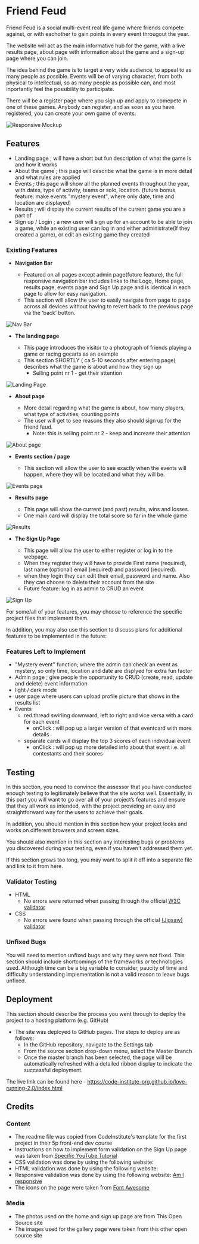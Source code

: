 # Friend Feud

Friend Feud is a social multi-event real life game where friends compete against, or with eachother to gain points in every event througout the year.

The website will act as the main informative hub for the game, with a live results page, about page with information about the game and a sign-up page where you can join. 

The idea behind the game is to target a very wide audience, to appeal to as many people as possible. 
Events will be of varying character, from both physical to intellectual, so as many people as possible can, and most inportantly feel the possibility to participate. 

There will be a register page where you sign up and apply to comepete in one of these games. 
Anybody can register, and as soon as you have registered, you can create your own game of events. 


![Responsive Mockup](https://github.com/lucyrush/readme-template/blob/master/media/love_running_mockup.png)

## Features 

- Landing page ; will have a short but fun description of what the game is and how it works
- About the game ; this page will describe what the game is in more detail and what rules are applied
- Events ; this page will show all the planned events throughout the year, with dates, type of activity, teams or solo, location. (future bonus feature: make events "mystery event", where only date, time and location are displayed)
- Results ; will display the current results of the current game you are a part of
- Sign up / Login ; a new user will sign up for an account to be able to join a game, while an existing user can log in and either administrate(if they created a game), or edit an existing game they created


### Existing Features

- __Navigation Bar__

  - Featured on all pages except admin page(future feature), the full responsive navigation bar includes links to the Logo, Home page, results page, events page and Sign Up page and is identical in each page to allow for easy navigation.
  - This section will allow the user to easily navigate from page to page across all devices without having to revert back to the previous page via the ‘back’ button. 

![Nav Bar](https://github.com/lucyrush/readme-template/blob/master/media/love_running_nav.png)

- __The landing page__

  - This page introduces the visitor to a photograph of friends playing a game or racing gocarts as an example
  - This section SHORTLY ( ca 5-10 seconds after entering page) describes what the game is about and how they sign up
    - Selling point nr 1 - get their attention

![Landing Page](https://github.com/lucyrush/readme-template/blob/master/media/love_running_landing.png)

- __About page__

  - More detail regarding what the game is about, how many players, what type of activities, counting points
  - The user will get to see reasons they also should sign up for the friend feud. 
    - Note: this is selling point nr 2 - keep and increase their attention

![About page](https://github.com/lucyrush/readme-template/blob/master/media/love_running_ethos.png)

- __Events section / page__

  - This section will allow the user to see exactly when the events will happen, where they will be located and what they will be. 

![Events page](https://github.com/lucyrush/readme-template/blob/master/media/love_running_times.png)

- __Results page__ 

  - This page will show the current (and past) results, wins and losses. 
  - One main card will display the total score so far in the whole game

![Results](https://github.com/lucyrush/readme-template/blob/master/media/love_running_footer.png)

- __The Sign Up Page__

  - This page will allow the user to either register or log in to the webpage. 
  - When they register they will have to provide First name (required), last name (optional) email (required) and password (required).
  - when they login they can edit their email, password and name. Also they can choose to delete their account from the site
  - Future feature: log in as admin to CRUD an event
 
![Sign Up](https://github.com/lucyrush/readme-template/blob/master/media/love_running_signup.png)









For some/all of your features, you may choose to reference the specific project files that implement them.

In addition, you may also use this section to discuss plans for additional features to be implemented in the future:

### Features Left to Implement

- "Mystery event" function; where the admin can check an event as mystery, so only time, location and date are displyed for extra fun factor
- Admin page ; give people the opportunity to CRUD (create, read, update and delete) event information
- light / dark mode
- user page where users can upload profile picture that shows in the results list
- Events
    - red thread swirling downward, left to right and vice versa with a card for each event
      - onClick : will pop up a larger version of that eventcard with more details
    - separate cards will display the top 3 scores of each individual event
      - onClick : will pop up more detailed info about that event i.e.  all contestants and their scores


## Testing 

In this section, you need to convince the assessor that you have conducted enough testing to legitimately believe that the site works well. Essentially, in this part you will want to go over all of your project’s features and ensure that they all work as intended, with the project providing an easy and straightforward way for the users to achieve their goals.

In addition, you should mention in this section how your project looks and works on different browsers and screen sizes.

You should also mention in this section any interesting bugs or problems you discovered during your testing, even if you haven't addressed them yet.

If this section grows too long, you may want to split it off into a separate file and link to it from here.


### Validator Testing 

- HTML
  - No errors were returned when passing through the official [W3C validator](https://validator.w3.org/nu/?doc=https%3A%2F%2Fcode-institute-org.github.io%2Flove-running-2.0%2Findex.html)
- CSS
  - No errors were found when passing through the official [(Jigsaw) validator](https://jigsaw.w3.org/css-validator/validator?uri=https%3A%2F%2Fvalidator.w3.org%2Fnu%2F%3Fdoc%3Dhttps%253A%252F%252Fcode-institute-org.github.io%252Flove-running-2.0%252Findex.html&profile=css3svg&usermedium=all&warning=1&vextwarning=&lang=en#css)

### Unfixed Bugs

You will need to mention unfixed bugs and why they were not fixed. This section should include shortcomings of the frameworks or technologies used. Although time can be a big variable to consider, paucity of time and difficulty understanding implementation is not a valid reason to leave bugs unfixed. 

## Deployment

This section should describe the process you went through to deploy the project to a hosting platform (e.g. GitHub) 

- The site was deployed to GitHub pages. The steps to deploy are as follows: 
  - In the GitHub repository, navigate to the Settings tab 
  - From the source section drop-down menu, select the Master Branch
  - Once the master branch has been selected, the page will be automatically refreshed with a detailed ribbon display to indicate the successful deployment. 

The live link can be found here - https://code-institute-org.github.io/love-running-2.0/index.html 


## Credits 

<!-- 

In this section you need to reference where you got your content, media and extra help from. It is common practice to use code from other repositories and tutorials, however, it is important to be very specific about these sources to avoid plagiarism. 

You can break the credits section up into Content and Media, depending on what you have included in your project. 
--> 

### Content 

- The readme file was copied from CodeInstitute's template for the first project in their 5p front-end dev course
- Instructions on how to implement form validation on the Sign Up page was taken from [Specific YouTube Tutorial](https://www.youtube.com/)
- CSS validation was done by using the following website: 
- HTML validation was done by using the following website: 
- Responsive validation was done by using the following website: [Am I responsive](http://ami.responsivedesign.is/)
- The icons on the page were taken from [Font Awesome](https://fontawesome.com/)

### Media

- The photos used on the home and sign up page are from This Open Source site
- The images used for the gallery page were taken from this other open source site

<!-- 

## Other General Project Advice

Below you will find a couple of extra tips that may be helpful when completing your project. Remember that each of these projects will become part of your final portfolio so it’s important to allow enough time to showcase your best work! 

- One of the most basic elements of keeping a healthy commit history is with the commit message. When getting started with your project, read through [this article](https://chris.beams.io/posts/git-commit/) by Chris Beams on How to Write  a Git Commit Message 
  - Make sure to keep the messages in the imperative mood 

- When naming the files in your project directory, make sure to consider meaningful naming of files, point to specific names and sections of content.
  - For example, instead of naming an image used ‘image1.png’ consider naming it ‘landing_page_img.png’. This will ensure that there are clear file paths kept. 

- Do some extra research on good and bad coding practices, there are a handful of useful articles to read, consider reviewing the following list when getting started:
  - [Writing Your Best Code](https://learn.shayhowe.com/html-css/writing-your-best-code/)
  - [HTML & CSS Coding Best Practices](https://medium.com/@inceptiondj.info/html-css-coding-best-practice-fadb9870a00f)
  - [Google HTML/CSS Style Guide](https://google.github.io/styleguide/htmlcssguide.html#General)

-->
